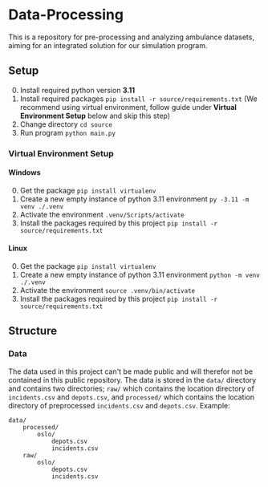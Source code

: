 # Data-Processing
This is a repository for pre-processing and analyzing ambulance datasets, aiming for an integrated solution for our simulation program.

## Setup
0. Install required python version **3.11**
1. Install required packages `pip install -r source/requirements.txt` (We recommend using virtual environment, follow guide under **Virtual Environment Setup** below and skip this step)
3. Change directory `cd source`
4. Run program `python main.py`

### Virtual Environment Setup
#### Windows
0. Get the package `pip install virtualenv`
1. Create a new empty instance of python 3.11 environment `py -3.11 -m venv ./.venv`
2. Activate the environment `.venv/Scripts/activate`
3. Install the packages required by this project `pip install -r source/requirements.txt`

#### Linux
0. Get the package `pip install virtualenv`
1. Create a new empty instance of python 3.11 environment `python -m venv ./.venv`
2. Activate the environment `source .venv/bin/activate`
3. Install the packages required by this project `pip install -r source/requirements.txt`

## Structure
### Data
The data used in this project can't be made public and will therefor not be contained in this public repository.
The data is stored in the `data/` directory and contains two directories; `raw/` which contains the location directory of `incidents.csv` and `depots.csv`, and `processed/` which contains the location directory of preprocessed `incidents.csv` and `depots.csv`.
Example:
```
data/
    processed/
        oslo/
            depots.csv
            incidents.csv
    raw/
        oslo/
            depots.csv
            incidents.csv
```
